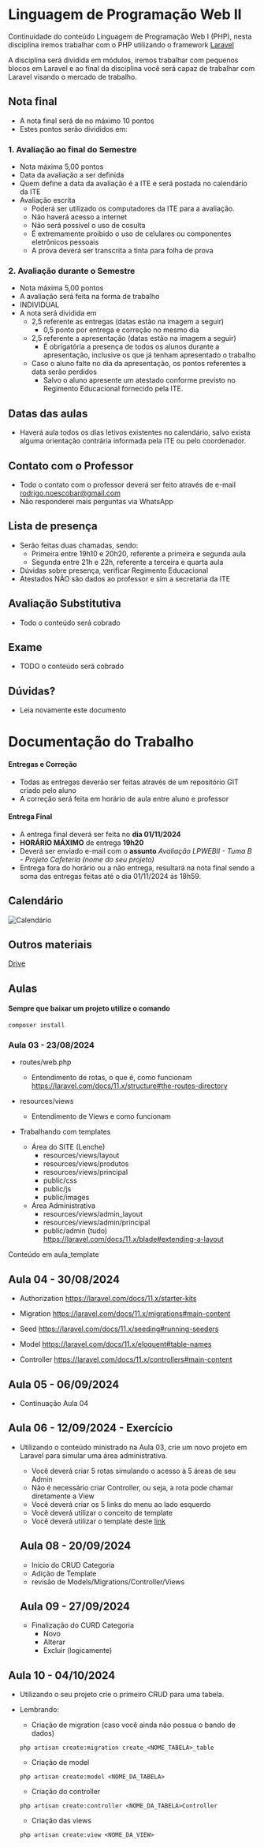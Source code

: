 
# Linguagem de Programação Web II

Continuidade do conteúdo Linguagem de Programação Web I (PHP), nesta disciplina iremos trabalhar com o PHP utilizando o framework [Laravel](https://laravel.com/)

A disciplina será dividida em módulos, iremos trabalhar com pequenos blocos em Laravel e ao final da disciplina você será capaz de trabalhar com Laravel visando o mercado de trabalho.

## Nota final
- A nota final será de no máximo 10 pontos
- Estes pontos serão divididos em:

### 1. Avaliação ao final do Semestre
- Nota máxima 5,00 pontos
- Data da avaliação a ser definida
- Quem define a data da avaliação é a ITE e será postada no calendário da ITE
- Avaliação escrita
  - Poderá ser utilizado os computadores da ITE para a avaliação.
  - Não haverá acesso a internet
  - Não será possível o uso de cosulta
  - É extremamente proibido o uso de celulares ou componentes eletrônicos pessoais
  - A prova deverá ser transcrita a tinta para folha de prova


### 2. Avaliação durante o Semestre
- Nota máxima 5,00 pontos
- A avaliação será feita na forma de trabalho
- INDIVIDUAL
- A nota será dividida em
  - 2,5 referente as entregas (datas estão na imagem a seguir)
    - 0,5 ponto por entrega e correção no mesmo dia
  - 2,5 referente a apresentação (datas estão na imagem a seguir)
    - É obrigatória a presença de todos os alunos durante a apresentação, inclusive os que já tenham apresentado o trabalho
  - Caso o aluno falte no dia da apresentação, os pontos referentes a data serão perdidos
    - Salvo o aluno apresente um atestado conforme previsto no Regimento Educacional fornecido pela ITE.


## Datas das aulas
- Haverá aula todos os dias letivos existentes no calendário, salvo exista alguma orientação contrária informada pela ITE ou pelo coordenador.

## Contato com o Professor
- Todo o contato com o professor deverá ser feito através de e-mail [rodrigo.noescobar@gmail.com](mailto:rodrigo.noescobar@gmail.com)
- Não responderei mais perguntas via WhatsApp

## Lista de presença
- Serão feitas duas chamadas, sendo:
    - Primeira entre 19h10 e 20h20, referente a primeira e segunda aula
    - Segunda entre 21h e 22h, referente a terceira e quarta aula
- Dúvidas sobre presença, verificar Regimento Educacional
- Atestados NÃO são dados ao professor e sim a secretaria da ITE

## Avaliação Substitutiva
- Todo o conteúdo será cobrado

## Exame
- TODO o conteúdo será cobrado

## Dúvidas?
- Leia novamente este documento





# Documentação do Trabalho

#### Entregas e Correção
- Todas as entregas deverão ser feitas através de um repositório GIT criado pelo aluno
- A correção será feita em horário de aula entre aluno e professor

#### Entrega Final
- A entrega final deverá ser feita no **dia 01/11/2024**
- **HORÁRIO MÁXIMO** de entrega **19h20**
- Deverá ser enviado e-mail com o **assunto** *Avaliação LPWEBII - Tuma B - Projeto Cafeteria (nome do seu projeto)*
- Entrega fora do horário ou a não entrega, resultará na nota final sendo a soma das entregas feitas até o dia 01/11/2024 às 18h59.

## Calendário
![Calendário](calendario/tabela.png)

## Outros materiais
[Drive](https://drive.google.com/drive/folders/1UGSLJfwW-U2OIks-HUKDeGNACRsldsyA?usp=sharing)

## Aulas

#### Sempre que baixar um projeto utilize o comando
``` composer install ```

### Aula 03 - 23/08/2024
- routes/web.php
  - Entendimento de rotas, o que é, como funcionam
  https://laravel.com/docs/11.x/structure#the-routes-directory

- resources/views
  - Entendimento de Views e como funcionam

- Trabalhando com templates
  - Área do SITE (Lenche)
    - resources/views/layout
    - resources/views/produtos
    - resources/views/principal
    - public/css
    - public/js
    - public/images
  - Área Administrativa
    - resources/views/admin_layout
    - resources/views/admin/principal
    - public/admin (tudo)
https://laravel.com/docs/11.x/blade#extending-a-layout

Conteúdo em aula_template

## Aula 04 - 30/08/2024
- Authorization
https://laravel.com/docs/11.x/starter-kits

- Migration
https://laravel.com/docs/11.x/migrations#main-content

- Seed
https://laravel.com/docs/11.x/seeding#running-seeders

- Model
https://laravel.com/docs/11.x/eloquent#table-names

- Controller
https://laravel.com/docs/11.x/controllers#main-content


## Aula 05 - 06/09/2024
- Continuação Aula 04


## Aula 06 - 12/09/2024 - Exercício
- Utilizando o conteúdo ministrado na Aula 03, crie um novo projeto em Laravel para simular uma área administrativa.
  - Você deverá criar 5 rotas simulando o acesso à 5 áreas de seu Admin
  - Não é necessário criar Controller, ou seja, a rota pode chamar diretamente a View
  - Você deverá criar os 5 links do menu ao lado esquerdo
  - Você deverá utilizar o conceito de template
  - Você deverá utilizar o template deste [link](https://github.com/startbootstrap/startbootstrap-sb-admin-2)

  ## Aula 08 - 20/09/2024
  - Inicio do CRUD Categoria
  - Adição de Template
  - revisão de Models/Migrations/Controller/Views

  ## Aula 09 - 27/09/2024
  - Finalização do CURD Categoria
      - Novo
      - Alterar
      - Excluir (logicamente)

## Aula 10 - 04/10/2024
- Utilizando o seu projeto crie o primeiro CRUD para uma tabela.
- Lembrando:
  - Criação de migration (caso você ainda não possua o bando de dados) 
  
  ``php artisan create:migration create_<NOME_TABELA>_table`` 

  - Criação de model

  ``php artisan create:model <NOME_DA_TABELA>``

  - Criação do controller

  ``php artisan create:controller <NOME_DA_TABELA>Controller``

  - Criação das views

  ``php artisan create:view <NOME_DA_VIEW>``